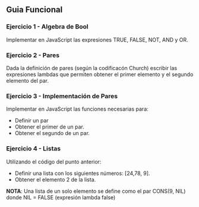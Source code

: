 ## Guia Funcional

### Ejercicio 1 - Algebra de Bool

Implementar en JavaScript las expresiones TRUE, FALSE, NOT, AND y OR.

### Ejercicio 2 - Pares

Dada la definición de pares (según la codificacón Church) escribir las expresiones lambdas que permiten obtener el primer
elemento y el segundo elemento del par.

### Ejercicio 3 - Implementación de Pares

Implementar en JavaScript las funciones necesarias para:
- Definir un par
- Obtener el primer de un par.
- Obtener el segundo de un par.

### Ejercicio 4 - Listas

Utilizando el código del punto anterior: 
- Definir una lista con los siguientes números: [24,78, 9]. 
- Obtener el elemento 2 de la lista.

**NOTA**: Una lista de un solo elemento se define como el par CONS(9, NIL) donde NIL = FALSE (expresión lambda false)
